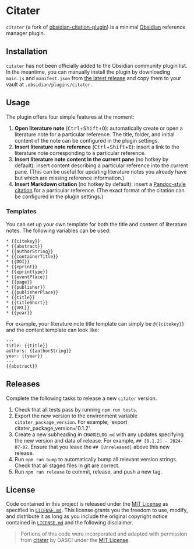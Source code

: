 # Citater

`citater` (a fork of [obsidian-citation-plugin](https://github.com/hans/obsidian-citation-plugin)) is a minimal [Obsidian](https://obsidian.md) reference manager plugin.

## Installation

`citater` has not been officially added to the Obsidian community plugin list.
In the meantime, you can manually install the plugin by downloading `main.js` and `manifest.json` from [the latest release](https://github.com/oasci/citater/releases) and copy them to your vault at `.obsidian/plugins/citater`.

## Usage

The plugin offers four simple features at the moment:

1.  **Open literature note** (<kbd>Ctrl</kbd>+<kbd>Shift</kbd>+<kbd>O</kbd>): automatically create or open a literature note for a particular reference.
    The title, folder, and initial content of the note can be configured in the plugin settings.
2.  **Insert literature note reference** (<kbd>Ctrl</kbd>+<kbd>Shift</kbd>+<kbd>E</kbd>): insert a link to the literature note corresponding to a particular reference.
3.  **Insert literature note content in the current pane** (no hotkey by default): insert content describing a particular reference into the current pane.
    (This can be useful for updating literature notes you already have but which are missing reference information.)
4.  **Insert Markdown citation** (no hotkey by default): insert a [Pandoc-style citation][pandoc-citation] for a particular reference.
    (The exact format of the citation can be configured in the plugin settings.)

### Templates

You can set up your own template for both the title and content of literature notes.
The following variables can be used:

```text
* {{citekey}}
* {{abstract}}
* {{authorString}}
* {{containerTitle}}
* {{DOI}}
* {{eprint}}
* {{eprinttype}}
* {{eventPlace}}
* {{page}}
* {{publisher}}
* {{publisherPlace}}
* {{title}}
* {{titleShort}}
* {{URL}}
* {{year}}
```

For example, your literature note title template can simply be `@{{citekey}}` and the content template can look like:

```text
---
title: {{title}}
authors: {{authorString}}
year: {{year}}
---
{{abstract}}
```

## Releases

Complete the following tasks to release a new `citater` version.

1.  Check that all tests pass by running `npm run tests`.
2.  Export the new version to the environment variable `citater_package_version`.
    For example, `export citater_package_version='0.1.2'.
3.  Create a new subheading in `CHANGELOG.md` with any updates specifying the new version and data of release.
    For example, `## [0.1.2] - 2024-07-02`.
    Ensure that you leave the `## [Unreleased]` above this new release.
4.  Run `npm run bump` to automatically bump all relevant version strings.
    Check that all staged files in git are correct.
5.  Run `npm run release` to commit, release, and push a new tag.

## License

Code contained in this project is released under the [MIT License](https://spdx.org/licenses/MIT.html) as specified in [`LICENSE.md`][citater-license].
This license grants you the freedom to use, modify, and distribute it as long as you include the original copyright notice contained in [`LICENSE.md`][citater-license] and the following disclaimer.

> Portions of this code were incorporated and adapted with permission from [citater](https://gitlab.com/oasci/software/citater) by OASCI under the [MIT License](https://gitlab.com/oasci/software/citater/-/blob/main/LICENSE.md).

[citater-license]: https://gitlab.com/oasci/software/citater/-/blob/main/LICENSE.md
[pandoc-citation]: https://pandoc.org/MANUAL.html#extension-citations
